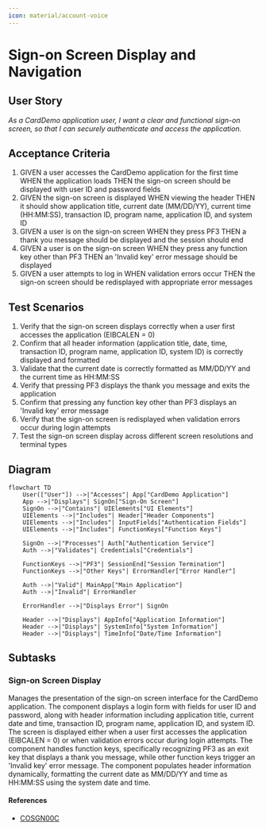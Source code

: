 ```yaml
---
icon: material/account-voice
---
```

# Sign-on Screen Display and Navigation

## User Story
_As a CardDemo application user, I want a clear and functional sign-on screen, so that I can securely authenticate and access the application._

## Acceptance Criteria
1. GIVEN a user accesses the CardDemo application for the first time WHEN the application loads THEN the sign-on screen should be displayed with user ID and password fields
2. GIVEN the sign-on screen is displayed WHEN viewing the header THEN it should show application title, current date (MM/DD/YY), current time (HH:MM:SS), transaction ID, program name, application ID, and system ID
3. GIVEN a user is on the sign-on screen WHEN they press PF3 THEN a thank you message should be displayed and the session should end
4. GIVEN a user is on the sign-on screen WHEN they press any function key other than PF3 THEN an 'Invalid key' error message should be displayed
5. GIVEN a user attempts to log in WHEN validation errors occur THEN the sign-on screen should be redisplayed with appropriate error messages

## Test Scenarios
1. Verify that the sign-on screen displays correctly when a user first accesses the application (EIBCALEN = 0)
2. Confirm that all header information (application title, date, time, transaction ID, program name, application ID, system ID) is correctly displayed and formatted
3. Validate that the current date is correctly formatted as MM/DD/YY and the current time as HH:MM:SS
4. Verify that pressing PF3 displays the thank you message and exits the application
5. Confirm that pressing any function key other than PF3 displays an 'Invalid key' error message
6. Verify that the sign-on screen is redisplayed when validation errors occur during login attempts
7. Test the sign-on screen display across different screen resolutions and terminal types

## Diagram
```mermaid
flowchart TD
    User(["User"]) -->|"Accesses"| App["CardDemo Application"]
    App -->|"Displays"| SignOn["Sign-On Screen"]
    SignOn -->|"Contains"| UIElements["UI Elements"]
    UIElements -->|"Includes"| Header["Header Components"]
    UIElements -->|"Includes"| InputFields["Authentication Fields"]
    UIElements -->|"Includes"| FunctionKeys["Function Keys"]
    
    SignOn -->|"Processes"| Auth["Authentication Service"]
    Auth -->|"Validates"| Credentials["Credentials"]
    
    FunctionKeys -->|"PF3"| SessionEnd["Session Termination"]
    FunctionKeys -->|"Other Keys"| ErrorHandler["Error Handler"]
    
    Auth -->|"Valid"| MainApp["Main Application"]
    Auth -->|"Invalid"| ErrorHandler
    
    ErrorHandler -->|"Displays Error"| SignOn
    
    Header -->|"Displays"| AppInfo["Application Information"]
    Header -->|"Displays"| SystemInfo["System Information"]
    Header -->|"Displays"| TimeInfo["Date/Time Information"]
```

## Subtasks
### Sign-on Screen Display
Manages the presentation of the sign-on screen interface for the CardDemo application. The component displays a login form with fields for user ID and password, along with header information including application title, current date and time, transaction ID, program name, application ID, and system ID. The screen is displayed either when a user first accesses the application (EIBCALEN = 0) or when validation errors occur during login attempts. The component handles function keys, specifically recognizing PF3 as an exit key that displays a thank you message, while other function keys trigger an 'Invalid key' error message. The component populates header information dynamically, formatting the current date as MM/DD/YY and time as HH:MM:SS using the system date and time.
#### References
- [COSGN00C](/COSGN00C.md)